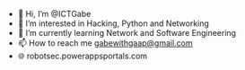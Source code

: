 - 👋 Hi, I’m @ICTGabe
- 👀 I’m interested in Hacking, Python and Networking
- 🌱 I’m currently learning Network and Software Engineering
- 📫 How to reach me gabewithgaap@gmail.com
- 🌐 robotsec.powerappsportals.com
<!---
ICTGabe/ICTGabe is a ✨ special ✨ repository because its `README.md` (this file) appears on your GitHub profile.
You can click the Preview link to take a look at your changes.
--->
